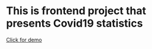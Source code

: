 # This is frontend project that presents Covid19 statistics

<a href="http://mysimpleportfolio.pl/covid19-statistics-react/">Click for demo</a>
